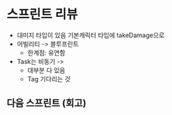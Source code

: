 # 스프린트 리뷰

- 대미지 타입이 있음 기본캐릭터 타입에 takeDamage으로 
- 어빌리티 -> 블루프린트
  - 한계점: 유연함
- Task는 비동기 ->
  - 대부분 다 있음
  - Tag 기다리는 것

## 다음 스프린트 (회고)
